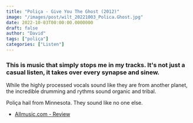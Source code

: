 ```yaml
---
title: "Poliça - Give You The Ghost (2012)"
image: "/images/post/wilt_20221003_Polica.Ghost.jpg"
date: 2022-10-03T00:00:00.0000000
draft: false
author: "David"
tags: ["poliça"]
categories: ["Listen"]
---
```

### This is music that simply stops me in my tracks. It's not just a casual listen, it takes over every synapse and sinew.

 While the highly processed vocals sound like they are from another planet, the incredible drumming and rythms sound organic and tribal.

 Poliça hail from Minnesota. They sound like no one else.

-  [Allmusic.com - Review](https://www.allmusic.com/album/give-you-the-ghost-mw0002304021)